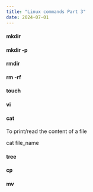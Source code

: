 ```yaml
---
title: "Linux commands Part 3"
date: 2024-07-01
---
```


#### mkdir

#### mkdir -p

#### rmdir

#### rm -rf

#### touch

#### vi

#### cat

To print/read the content of a file

cat file\_name

#### tree

#### cp

#### mv
